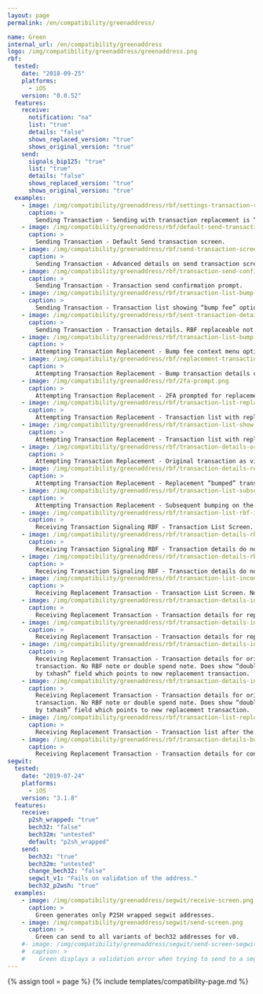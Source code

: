 ```yaml
---
layout: page
permalink: /en/compatibility/greenaddress/

name: Green
internal_url: /en/compatibility/greenaddress
logo: /img/compatibility/greenaddress/greenaddress.png
rbf:
  tested:
    date: "2018-09-25"
    platforms:
      - iOS
    version: "0.0.52"
  features:
    receive:
      notification: "na"
      list: "true"
      details: "false"
      shows_replaced_version: "true"
      shows_original_version: "true"
    send:
      signals_bip125: "true"
      list: "true"
      details: "false"
      shows_replaced_version: "true"
      shows_original_version: "true"
  examples:
    - image: /img/compatibility/greenaddress/rbf/settings-transaction-replacement.png
      caption: >
        Sending Transaction - Sending with transaction replacement is “ON” under Settings by default.
    - image: /img/compatibility/greenaddress/rbf/default-send-transaction-screen.png
      caption: >
        Sending Transaction - Default Send transaction screen.
    - image: /img/compatibility/greenaddress/rbf/send-transaction-screen-advanced.png
      caption: >
        Sending Transaction - Advanced details on send transaction screen.
    - image: /img/compatibility/greenaddress/rbf/transaction-send-confirmation-prompt.png
      caption: >
        Sending Transaction - Transaction send confirmation prompt.
    - image: /img/compatibility/greenaddress/rbf/transaction-list-bump-fee.png
      caption: >
        Sending Transaction - Transaction list showing “bump fee” option for unconfirmed transaction.
    - image: /img/compatibility/greenaddress/rbf/sent-transaction-details.png
      caption: >
        Sending Transaction - Transaction details. RBF replaceable not flagged.
    - image: /img/compatibility/greenaddress/rbf/transaction-list-bump-fee-context-menu.png
      caption: >
        Attempting Transaction Replacement - Bump fee context menu options.
    - image: /img/compatibility/greenaddress/rbf/replacement-transaction-details.png
      caption: >
        Attempting Transaction Replacement - Bump transaction details confirmation. Notes “Previous fee:” field as well as language about bumping.
    - image: /img/compatibility/greenaddress/rbf/2fa-prompt.png
      caption: >
        Attempting Transaction Replacement - 2FA prompted for replacement transactions as well.
    - image: /img/compatibility/greenaddress/rbf/transaction-list-replacement-tx.png
      caption: >
        Attempting Transaction Replacement - Transaction list with replacement transaction on top. Bump fee available again. Show replaced transaction button shows as well.
    - image: /img/compatibility/greenaddress/rbf/transaction-list-show-replaced.png
      caption: >
        Attempting Transaction Replacement - Transaction list with replacement transactions “show replaced” button clicked. NOTE while testing, I inadvertently bumped twice so 2 replacement transactions appear here.
    - image: /img/compatibility/greenaddress/rbf/transaction-details-original-tx.png
      caption: >
        Attempting Transaction Replacement - Original transaction as viewed from the “show replaced” list. “Double spend by txhash” field has “update” value.
    - image: /img/compatibility/greenaddress/rbf/transaction-details-replacement-tx.png
      caption: >
        Attempting Transaction Replacement - Replacement “bumped” transaction. “Double spend by txhash” field has “update” value.
    - image: /img/compatibility/greenaddress/rbf/transaction-list-subsequent-replacement-fees.png
      caption: >
        Attempting Transaction Replacement - Subsequent bumping on the same transaction has a different “bump fee” context menu options. Also the context menu notes “fee already at 1-conf-estimate level”.
    - image: /img/compatibility/greenaddress/rbf/transaction-list-rbf-incoming.png
      caption: >
        Receiving Transaction Signaling RBF - Transaction List Screen. “Replaceable” noted.
    - image: /img/compatibility/greenaddress/rbf/transaction-details-rbf-incoming-1.png
      caption: >
        Receiving Transaction Signaling RBF - Transaction details do not flag RBF (or unconfirmed).
    - image: /img/compatibility/greenaddress/rbf/transaction-details-rbf-incoming-2.png
      caption: >
        Receiving Transaction Signaling RBF - Transaction details do not flag RBF (or unconfirmed).
    - image: /img/compatibility/greenaddress/rbf/transaction-list-incoming-replacement-tx.png
      caption: >
        Receiving Replacement Transaction - Transaction List Screen. Notes RBF(“replaceable”) transaction as well as double spend transaction. The replacement transaction also shows up as separate.
    - image: /img/compatibility/greenaddress/rbf/transaction-details-incoming-replacement-tx-1.png
      caption: >
        Receiving Replacement Transaction - Transaction details for replacement transaction. No RBF note or double spend note. Does show “double spend by txhash” field which points to original transaction.
    - image: /img/compatibility/greenaddress/rbf/transaction-details-incoming-replacement-tx-2.png
      caption: >
        Receiving Replacement Transaction - Transaction details for replacement transaction. No RBF note or double spend note. Does show “double spend by txhash” field which points to original transaction.
    - image: /img/compatibility/greenaddress/rbf/transaction-details-incoming-original-tx-1.png
      caption: >
        Receiving Replacement Transaction - Transaction details for original
        transaction. No RBF note or double spend note. Does show “double spend
        by txhash” field which points to new replacement transaction.
    - image: /img/compatibility/greenaddress/rbf/transaction-details-incoming-original-tx-2.png
      caption: >
        Receiving Replacement Transaction - Transaction details for original
        transaction. No RBF note or double spend note. Does show “double spend
        by txhash” field which points to new replacement transaction.
    - image: /img/compatibility/greenaddress/rbf/transaction-list-replacement-confirmed.png
      caption: >
        Receiving Replacement Transaction - Transaction list after the replacement transaction confirms. “Original” transaction doesn’t appear.
    - image: /img/compatibility/greenaddress/rbf/transaction-details-bumped-confirmed-tx.png
      caption: >
        Receiving Replacement Transaction - Transaction details for confirmed, replacement transaction. No note of double spend or RBF. “double spend by txhash” field disappears.
segwit:
  tested:
    date: "2019-07-24"
    platforms:
      - iOS
    version: "3.1.8"
  features:
    receive:
      p2sh_wrapped: "true"
      bech32: "false"
      bech32m: "untested"
      default: "p2sh_wrapped"
    send:
      bech32: "true"
      bech32m: "untested"
      change_bech32: "false"
      segwit_v1: "Fails on validation of the address."
      bech32_p2wsh: "true"
  examples:
    - image: /img/compatibility/greenaddress/segwit/receive-screen.png
      caption: >
        Green generates only P2SH wrapped segwit addresses.
    - image: /img/compatibility/greenaddress/segwit/send-screen.png
      caption: >
        Green can send to all variants of bech32 addresses for v0.
    #- image: /img/compatibility/greenaddress/segwit/send-screen-segwit-v1-error.png
    #  caption: >
    #    Green displays a validation error when trying to send to a segwit v1 address.
---
```


<!-- GreenAddress -->

{% assign tool = page %}
{% include templates/compatibility-page.md %}
